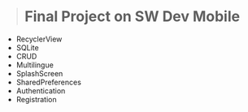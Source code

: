 >
> # Final Project on SW Dev Mobile
>

 - RecyclerView
 - SQLite
 - CRUD
 - Multilingue
 - SplashScreen
 - SharedPreferences
 - Authentication
 - Registration


